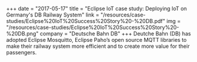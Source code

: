+++
date = "2017-05-17"
title = "Eclipse IoT case study: Deploying IoT on Germany's DB Railway System"
link = "/resources/case-studies/Eclipse%20IoT%20Success%20Story%20-%20DB.pdf"
img = "/resources/case-studies/Eclipse%20IoT%20Success%20Story%20-%20DB.png"
company = "Deutsche Bahn DB"
+++
Deutche Bahn (DB) has adopted Eclipse Mosquitto, Eclipse Paho’s open source MQTT libraries to make their railway system more efficient and to create more value for their passengers.